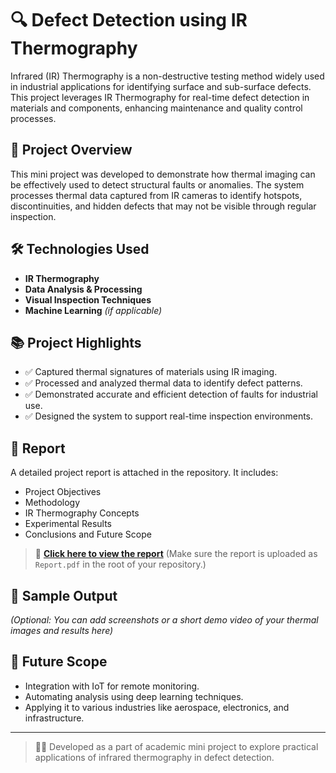 # 🔍 Defect Detection using IR Thermography

Infrared (IR) Thermography is a non-destructive testing method widely used in industrial applications for identifying surface and sub-surface defects. This project leverages IR Thermography for real-time defect detection in materials and components, enhancing maintenance and quality control processes.

## 📌 Project Overview

This mini project was developed to demonstrate how thermal imaging can be effectively used to detect structural faults or anomalies. The system processes thermal data captured from IR cameras to identify hotspots, discontinuities, and hidden defects that may not be visible through regular inspection.

## 🛠️ Technologies Used

- **IR Thermography**
- **Data Analysis & Processing**
- **Visual Inspection Techniques**
- **Machine Learning** *(if applicable)*

## 📚 Project Highlights

- ✅ Captured thermal signatures of materials using IR imaging.
- ✅ Processed and analyzed thermal data to identify defect patterns.
- ✅ Demonstrated accurate and efficient detection of faults for industrial use.
- ✅ Designed the system to support real-time inspection environments.

## 📄 Report

A detailed project report is attached in the repository. It includes:

- Project Objectives
- Methodology
- IR Thermography Concepts
- Experimental Results
- Conclusions and Future Scope

> 📎 **[Click here to view the report](./Report.pdf)** (Make sure the report is uploaded as `Report.pdf` in the root of your repository.)

## 📸 Sample Output

*(Optional: You can add screenshots or a short demo video of your thermal images and results here)*

## 🚀 Future Scope

- Integration with IoT for remote monitoring.
- Automating analysis using deep learning techniques.
- Applying it to various industries like aerospace, electronics, and infrastructure.

---

> 👨‍💻 Developed as a part of academic mini project to explore practical applications of infrared thermography in defect detection.

